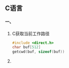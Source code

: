 ## C语言

#### 一、 

1. C获取当前工作路径

   ```C
   #include <direct.h>
   char buf[512]
   getcwd(buf, sizeof(buf))
   ```

2. 

